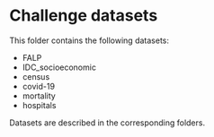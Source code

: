 # Challenge datasets

This folder contains the following datasets:

- FALP
- IDC_socioeconomic
- census
- covid-19
- mortality
- hospitals

Datasets are described in the corresponding folders. 


